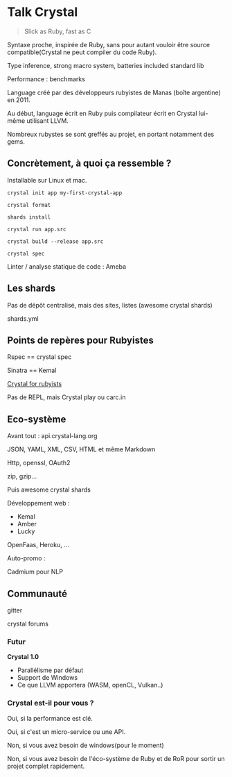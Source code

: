 # Talk Crystal



> Slick as Ruby, fast as C

Syntaxe proche, inspirée de Ruby, sans pour autant vouloir être source compatible(Crystal ne peut compiler du code Ruby).

Type inference, strong macro system, batteries included standard lib

Performance : benchmarks

Language créé par des développeurs rubyistes de Manas (boîte argentine) en 2011.



Au début, language écrit en Ruby puis compilateur écrit  en Crystal  lui-même utilisant LLVM.

Nombreux rubystes se sont greffés au projet, en portant notamment des gems.



## Concrètement, à quoi ça ressemble ?

Installable sur Linux et mac.

`crystal init app my-first-crystal-app`

`crystal format`

`shards install`

`crystal run app.src`

`crystal build --release app.src`

`crystal spec`

Linter / analyse statique de code : Ameba



## Les shards

Pas de dépôt centralisé, mais des sites, listes (awesome crystal shards)

shards.yml



## Points de repères pour Rubyistes



Rspec == crystal spec

Sinatra == Kemal



[Crystal for rubyists](https://www.crystalforrubyists.com/)

Pas de REPL, mais Crystal play ou carc.in



## Eco-système

Avant tout : api.crystal-lang.org

JSON, YAML, XML, CSV, HTML et même Markdown

Http, openssl, OAuth2

zip, gzip...

Puis awesome crystal shards

Développement web :

* Kemal
* Amber
* Lucky

OpenFaas, Heroku, ...

Auto-promo :

Cadmium pour NLP

## Communauté

gitter

crystal forums

### Futur

**Crystal 1.0**

- Parallélisme par défaut
- Support de Windows
- Ce que LLVM apportera (WASM, openCL, Vulkan..)

### Crystal est-il pour vous ?

Oui, si la performance est clé.

Oui, si c'est un micro-service ou  une API.

Non, si vous avez besoin de windows(pour le moment)

Non, si vous avez besoin de l'éco-système de Ruby et de RoR pour sortir un projet complet rapidement.



